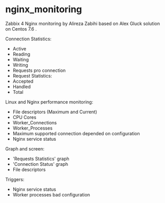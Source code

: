 # nginx_monitoring
Zabbix 4 Nginx monitoring by Alireza Zabihi based on Alex Gluck solution on Centos 7.6 .


Connection Statistics:
- Active
- Reading
- Waiting
- Writing
- Requests pro connection
- Request Statistics:
- Accepted
- Handled
- Total

Linux and Nginx performance monitoring:
- File descriptors (Maximum and Current)
- CPU Cores
- Worker_Connections
- Worker_Processes
- Maximum supported connection depended on configuration
- Nginx service status

Graph and screen:
- 'Requests Statistics' graph
- 'Connection Status' graph
- File descriptors

Triggers:
- Nginx service status
- Worker processes bad configuration
